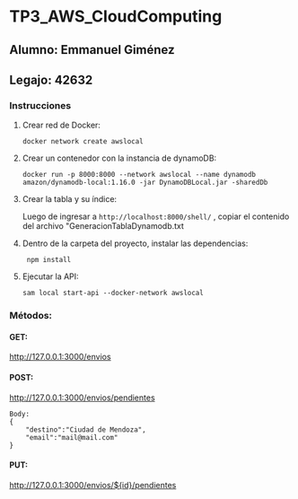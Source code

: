 # TP3_AWS_CloudComputing
## Alumno: Emmanuel Giménez
## Legajo: 42632
### Instrucciones

1. Crear red de Docker: 


      ```docker network create awslocal```

2. Crear un contenedor con la instancia de dynamoDB:


      ```docker run -p 8000:8000 --network awslocal --name dynamodb amazon/dynamodb-local:1.16.0 -jar DynamoDBLocal.jar -sharedDb```

3. Crear la tabla y su índice:


      Luego de ingresar a ```http://localhost:8000/shell/``` , copiar el contenido del archivo "GeneracionTablaDynamodb.txt

4. Dentro de la carpeta del proyecto, instalar las dependencias:


      ``` npm install```
      
      
5. Ejecutar la API:


      ```sam local start-api --docker-network awslocal```


### Métodos:
#### GET: 
http://127.0.0.1:3000/envios
#### POST: 
http://127.0.0.1:3000/envios/pendientes
```
Body:
{
    "destino":"Ciudad de Mendoza",
    "email":"mail@mail.com" 
}
```
#### PUT:
http://127.0.0.1:3000/envios/${id}/pendientes
